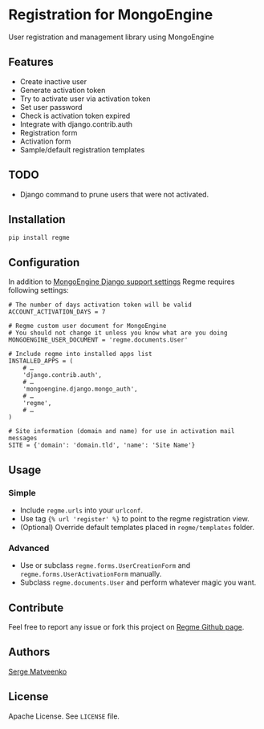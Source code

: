 Registration for MongoEngine
============================

User registration and management library using MongoEngine


Features
--------

* Create inactive user
* Generate activation token
* Try to activate user via activation token
* Set user password
* Check is activation token expired
* Integrate with django.contrib.auth
* Registration form
* Activation form
* Sample/default registration templates


TODO
----

* Django command to prune users that were not activated.


Installation
------------

`pip install regme`


Configuration
-------------

In addition to [MongoEngine Django support settings](http://docs.mongoengine.org/django.html) Regme requires following settings:

    # The number of days activation token will be valid
    ACCOUNT_ACTIVATION_DAYS = 7
    
    # Regme custom user document for MongoEngine
    # You should not change it unless you know what are you doing
    MONGOENGINE_USER_DOCUMENT = 'regme.documents.User'
    
    # Include regme into installed apps list 
    INSTALLED_APPS = (
        # …
        'django.contrib.auth',
        # …
        'mongoengine.django.mongo_auth',
        # …
        'regme',
        # …
    )
    
    # Site information (domain and name) for use in activation mail messages
    SITE = {'domain': 'domain.tld', 'name': 'Site Name'}


Usage
-----


### Simple

* Include `regme.urls` into your `urlconf`.
* Use tag `{% url 'register' %}` to point to the regme registration view.
* (Optional) Override default templates placed in `regme/templates` folder.


### Advanced

* Use or subclass `regme.forms.UserCreationForm` and `regme.forms.UserActivationForm` manually.
* Subclass `regme.documents.User` and perform whatever magic you want.


Contribute
----------

Feel free to report any issue or fork this project on [Regme Github page](https://github.com/lig/regme).


Authors
-------

[Serge Matveenko](https://github.com/lig)


License
-------

Apache License. See `LICENSE` file.
